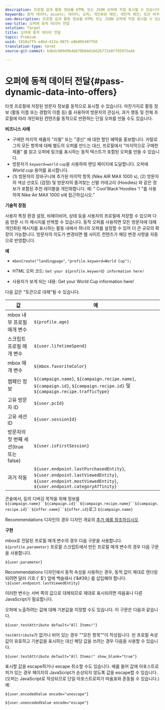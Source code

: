 ```yaml
---
description: 프로필 값과 활동 정보를 HTML 또는 JSON 오퍼에 직접 표시할 수 있습니다.
keywords: 동적 데이터; assets; 데이터; 오퍼; 개인화된 제안; 개인적 제안; 토큰 바꾸기
seo-description: 프로필 값과 활동 정보를 HTML 또는 JSON 오퍼에 직접 표시할 수 있습니다.
seo-title: 오퍼에 동적 데이터 전달
solution: Target
title: 오퍼에 동적 데이터 전달
topic: Premium
uuid: 1910a7f5-e4bd-413a-9875-e0b005407f50
translation-type: tm+mt
source-git-commit: bdbdc98949b4b678b04d1dd2b772e8ffd5975e4b

---
```



# 오퍼에 동적 데이터 전달{#pass-dynamic-data-into-offers}

타겟 프로필에 저장된 방문자 정보를 동적으로 표시할 수 있습니다. 마찬가지로 활동 정보 (활동 이름 또는 경험의 이름 등) 를 사용하여 방문자의 관심사, 과거 행동 및 전체 프로필에 따라 개인화된 컨텐츠를 동적으로 반환하는 단일 오퍼를 만들 수도 있습니다.

**비즈니스 사례**

* 구매한 마지막 제품의 &quot;리필&quot; 또는 &quot;갱신&quot; 에 대한 할인 혜택을 홍보합니다. 카탈로그의 모든 항목에 대해 별도의 오퍼를 만드는 대신, 프로필에서 &quot;마지막으로 구매한 제품&quot; 를 읽고 오퍼에 링크를 표시하는 동적 텍스트가 포함된 오퍼를 만들 수 있습니다.
* 방문자가 `keyword=world` `cup`을 사용하여 랜딩 페이지에 도달합니다. 오퍼에 *World cup* 용어를 표시합니다.
* (1) 방문자의 장바구니에 추가된 마지막 항목 (Nike AIR MAX 1000 s), (2) 방문자의 색상 선호도 (검정) 및 방문자의 즐겨찾는 신발 카테고리 (Hoodies) 와 같은 정보가 포함된 추천 레이블을 개인화합니다. 예: &quot; Cool&#39;Black&#39;Hoodies &#39;! &quot;를 사용하여 Nike Air MAX 1000 s에 접근하십시오.&quot;


**기술적 장점**

사용자 특정 환경 설정, 비헤이비어, 상태 등을 사용자의 프로필에 저장할 수 있으며 다음 방문 시 이 메시지를 반복할 수 있습니다. 동적 오퍼를 사용하면 모든 방문자에 대해 개인화된 메시지를 표시하는 활동 내에서 하나의 오퍼를 설정할 수 있어 더 큰 규모의 확장이 가능합니다. 방문자의 의도가 변경되면 웹 사이트 컨텐츠가 해당 변경 사항을 자동으로 반영합니다.

**예**

* `mboxCreate("landingpage"`, `"profile.keyword=World Cup");`

* HTML 오퍼 코드: `Get your ${profile.keyword} information here!`
* 사용자가 보게 되는 내용: Get your World Cup information here!

다음 값은 &quot;토큰으로 대체&quot;될 수 있습니다.

| 값 | 예 |
|--- |--- |
| mbox 내부 프로필 매개 변수 | `${profile.age}` |
| 스크립트 프로필 매개 변수 | `${user.lifetimeSpend}` |
| mbox 매개 변수 | `${mbox.favoriteColor}` |
| 캠페인 정보 | `${campaign.name}`, `${campaign.recipe.name}`, `${campaign.id}`, `${campaign.recipe.id}` 및 `${campaign.recipe.trafficType}` |
| 고유 방문자 ID | `${user.pcId}` |
| 고유 세션 ID | `${user.sessionId}` |
| 방문자의 첫 번째 세션(true 또는 false) | `${user.isFirstSession}` |
| 과거 작동 | `${user.endpoint.lastPurchasedEntity}`, `${user.endpoint.lastViewedEntity}`, `${user.endpoint.mostViewedEntity}`, `${user.endpoint.categoryAffinity}` |

콘솔에서, 등의 디버깅 목적을 위해 정보를 `${campaign.name}``${campaign.id}``${campaign.recipe.name}``${campaign.recipe.id}``${offer.name}``${offer.id}`로그 `${campaign.name}`

Recommendations 디자인의 경우 디자인 개요의 [추가 예를 참조하십시오](/help/c-recommendations/c-design-overview/design-overview.md).

**구현**

mbox로 전달된 프로필 매개 변수의 경우 다음 구문을 사용합니다. `${profile.parameter}` 프로필 스크립트에서 만든 프로필 매개 변수의 경우 다음 구문을 사용합니다.

`${user.parameter}`

Recommendations 디자인에서 동적 속성을 사용하는 경우, 동적 값이 제대로 렌더링되려면 달러 기호 (&#39; $&#39;) 앞에 백슬래시 (&#39;\&#39;) 를 삽입해야 합니다. `\${user.endpoint.lastViewedEntity}`

이러한 변수는 서버 쪽의 값으로 대체되므로 제대로 표시되려면 따옴표나 다른 JavaScript가 필요합니다.

오퍼에 노출하려는 값에 대해 기본값을 지정할 수도 있습니다. 이 구문은 다음과 같습니다.

`${user.testAttribute default="All Items!"}`

`testAttribute`가 없거나 비어 있는 경우 &quot;&quot;모든 항목&quot;&quot;이 작성됩니다. 빈 프로필 속성 값이 유효하고 기본값을 표시하는 대신 해당 값을 쓰려는 경우 다음을 사용할 수 있습니다.

`${user.testAttribute default="All Items!" show_blank="true"}`

표시할 값을 escape하거나 escape 취소할 수도 있습니다. 예를 들어 값에 아포스트로피가 있는 경우 페이지의 JavaScript가 손상되지 않도록 값을 escape할 수 있습니다. (오퍼는 JavaScript로 작성되므로 단일 아포스트로피가 따옴표와 혼동될 수 있습니다.) 예:

`${user.encodedValue encode="unescape"}`

`${user.unencodedValue encode="escape"}`